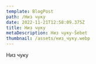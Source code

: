 ```yaml
---
template: BlogPost
path: /Низ чуку
date: 2022-11-21T12:58:09.375Z
title: Низ чуку
metaDescription: Низ чуку-Šebet
thumbnail: /assets/низ_чуку.webp
---
```

Низ чуку


